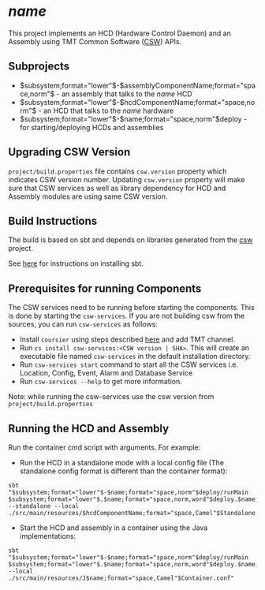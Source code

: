 # $name$

This project implements an HCD (Hardware Control Daemon) and an Assembly using
TMT Common Software ([CSW](https://github.com/tmtsoftware/csw)) APIs.

## Subprojects

* $subsystem;format="lower"$-$assemblyComponentName;format="space,norm"$ - an assembly that talks to the $name$ HCD
* $subsystem;format="lower"$-$hcdComponentName;format="space,norm"$ - an HCD that talks to the $name$ hardware
* $subsystem;format="lower"$-$name;format="space,norm"$deploy - for starting/deploying HCDs and assemblies

## Upgrading CSW Version

`project/build.properties` file contains `csw.version` property which indicates CSW version number.
Updating `csw.version` property will make sure that CSW services as well as library dependency for HCD and Assembly modules are using same CSW version.

## Build Instructions

The build is based on sbt and depends on libraries generated from the
[csw](https://github.com/tmtsoftware/csw) project.

See [here](https://www.scala-sbt.org/1.0/docs/Setup.html) for instructions on installing sbt.

## Prerequisites for running Components

The CSW services need to be running before starting the components.
   This is done by starting the `csw-services`.
   If you are not building csw from the sources, you can run `csw-services` as follows:

- Install `coursier` using steps described [here](https://tmtsoftware.github.io/csw/apps/csinstallation.html) and add TMT channel.
- Run `cs install csw-services:<CSW version | SHA>`. This will create an executable file named `csw-services` in the default installation directory.
- Run `csw-services start` command to start all the CSW services i.e. Location, Config, Event, Alarm and Database Service
- Run `csw-services --help` to get more information.

Note: while running the csw-services use the csw version from `project/build.properties`

## Running the HCD and Assembly

Run the container cmd script with arguments. For example:

* Run the HCD in a standalone mode with a local config file (The standalone config format is different than the container format):

```
sbt "$subsystem;format="lower"$-$name;format="space,norm"$deploy/runMain $subsystem;format="lower"$.$name;format="space,norm,word"$deploy.$name;format="space,Camel"$ContainerCmdApp --standalone --local ./src/main/resources/$hcdComponentName;format="space,Camel"$Standalone.conf"
```

* Start the HCD and assembly in a container using the Java implementations:

```
sbt "$subsystem;format="lower"$-$name;format="space,norm"$deploy/runMain $subsystem;format="lower"$.$name;format="space,norm,word"$deploy.$name;format="space,Camel"$ContainerCmdApp --local ./src/main/resources/J$name;format="space,Camel"$Container.conf"
```
